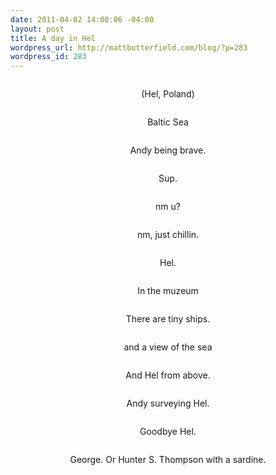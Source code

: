 ```yaml
--- 
date: 2011-04-02 14:00:06 -04:00
layout: post
title: A day in Hel
wordpress_url: http://mattbutterfield.com/blog/?p=283
wordpress_id: 283
---
```

<p style="text-align: center;"><img src="http://mattbutterfield.com/blogpics/poland/056.jpg" alt="" /></p>
<p style="text-align: center;">(Hel, Poland)</p>


<p style="text-align: center;"><img src="http://mattbutterfield.com/blogpics/poland/057.jpg" alt="" /></p>
<p style="text-align: center;">Baltic Sea</p>


<p style="text-align: center;"><img src="http://mattbutterfield.com/blogpics/poland/058.jpg" alt="" /></p>
<p style="text-align: center;">Andy being brave.</p>


<p style="text-align: center;"><img src="http://mattbutterfield.com/blogpics/poland/059.jpg" alt="" /></p>
<p style="text-align: center;">Sup.</p>


<p style="text-align: center;"><img src="http://mattbutterfield.com/blogpics/poland/060.jpg" alt="" /></p>
<p style="text-align: center;">nm u?</p>


<p style="text-align: center;"><img src="http://mattbutterfield.com/blogpics/poland/061.jpg" alt="" /></p>
<p style="text-align: center;">nm, just chillin.</p>


<p style="text-align: center;"><img src="http://mattbutterfield.com/blogpics/poland/062.jpg" alt="" /></p>
<p style="text-align: center;">Hel.</p>


<p style="text-align: center;"><img src="http://mattbutterfield.com/blogpics/poland/064.jpg" alt="" /></p>
<p style="text-align: center;">In the muzeum</p>


<p style="text-align: center;"><img src="http://mattbutterfield.com/blogpics/poland/065.jpg" alt="" /></p>
<p style="text-align: center;">There are tiny ships.</p>


<p style="text-align: center;"><img src="http://mattbutterfield.com/blogpics/poland/066.jpg" alt="" /></p>
<p style="text-align: center;">and a view of the sea</p>


<p style="text-align: center;"><img src="http://mattbutterfield.com/blogpics/poland/067.jpg" alt="" /></p>
<p style="text-align: center;">And Hel from above.</p>


<p style="text-align: center;"><img src="http://mattbutterfield.com/blogpics/poland/068.jpg" alt="" /></p>
<p style="text-align: center;">Andy surveying Hel.</p>


<p style="text-align: center;"><img src="http://mattbutterfield.com/blogpics/poland/069.jpg" alt="" /></p>
<p style="text-align: center;">Goodbye Hel.</p>


<p style="text-align: center;"><img src="http://mattbutterfield.com/blogpics/poland/070.jpg" alt="" /></p>
<p style="text-align: center;">George.  Or Hunter S. Thompson with a sardine.</p>

